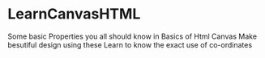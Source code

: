 # LearnCanvasHTML
Some basic Properties you all should know in Basics of Html Canvas
Make besutiful design using these
Learn to know the exact use of co-ordinates
